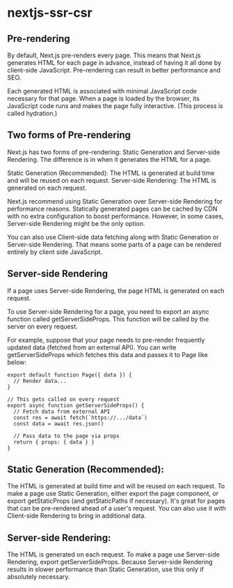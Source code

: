 # nextjs-ssr-csr

## Pre-rendering

By default, Next.js pre-renders every page. This means that Next.js generates HTML for each page in advance, instead of having it all done by client-side JavaScript. Pre-rendering can result in better performance and SEO.

Each generated HTML is associated with minimal JavaScript code necessary for that page. When a page is loaded by the browser, its JavaScript code runs and makes the page fully interactive. (This process is called hydration.)

## Two forms of Pre-rendering

Next.js has two forms of pre-rendering: Static Generation and Server-side Rendering. The difference is in when it generates the HTML for a page.

Static Generation (Recommended): The HTML is generated at build time and will be reused on each request.
Server-side Rendering: The HTML is generated on each request.

Next.js recommend using Static Generation over Server-side Rendering for performance reasons. Statically generated pages can be cached by CDN with no extra configuration to boost performance. However, in some cases, Server-side Rendering might be the only option.

You can also use Client-side data fetching along with Static Generation or Server-side Rendering. That means some parts of a page can be rendered entirely by client side JavaScript.

## Server-side Rendering

If a page uses Server-side Rendering, the page HTML is generated on each request.

To use Server-side Rendering for a page, you need to export an async function called getServerSideProps. This function will be called by the server on every request.

For example, suppose that your page needs to pre-render frequently updated data (fetched from an external API). You can write getServerSideProps which fetches this data and passes it to Page like below:

```
export default function Page({ data }) {
  // Render data...
}

// This gets called on every request
export async function getServerSideProps() {
  // Fetch data from external API
  const res = await fetch(`https://.../data`)
  const data = await res.json()

  // Pass data to the page via props
  return { props: { data } }
}
```

## Static Generation (Recommended): 

The HTML is generated at build time and will be reused on each request. To make a page use Static Generation, either export the page component, or export getStaticProps (and getStaticPaths if necessary). It's great for pages that can be pre-rendered ahead of a user's request. You can also use it with Client-side Rendering to bring in additional data.

## Server-side Rendering: 

The HTML is generated on each request. To make a page use Server-side Rendering, export getServerSideProps. Because Server-side Rendering results in slower performance than Static Generation, use this only if absolutely necessary.